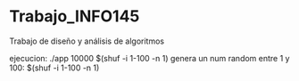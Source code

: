 # Trabajo_INFO145
Trabajo de diseño y análisis de algoritmos


ejecucion: ./app 10000 $(shuf -i 1-100 -n 1)
genera un num random entre 1 y 100: $(shuf -i 1-100 -n 1)